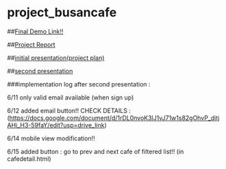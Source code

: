 # project_busancafe


##[Final Demo Link!!](https://project-busancafe.onrender.com/)



##[Project Report](https://drive.google.com/file/d/1brm1WQ2x76oQkl1Ym0NWYXiH62XZQLd3/view?usp=drive_link)



##[initial presentation(project plan)](https://docs.google.com/presentation/d/1C3UMgsZizE-oJeqStoQbAeXczDzArZtB/edit?usp=drive_link&ouid=115499713668441234775&rtpof=true&sd=true)



##[second presentation](https://docs.google.com/presentation/d/1mfDTIeIhyjlH5SD_P7Z4tLdOsCf8NM9e/edit?usp=drive_link&ouid=115499713668441234775&rtpof=true&sd=true)



###implementation log after second presentation :


6/11 only valid email available (when sign up)


6/12 added email button!!
CHECK DETAILS : (https://docs.google.com/document/d/1rDL0nvoK3lJ1vJ71w1s82gOhvP_ditjAHi_H3-59faY/edit?usp=drive_link)


6/14 mobile view modification!! 


6/15 added button : go to prev and next cafe of filtered list!! (in cafedetail.html)
